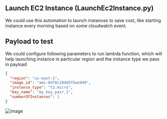## Launch EC2 Instance (LaunchEc2Instance.py)
We could use this automation to launch instances to save cost, like starting instance every morning based on some cloudwatch event.

## Payload to test
We could configure following parameters to run lambda function, which will help launching instance in particular region and the instance type we pass in payload

```json
{
  "region": "us-east-1",
  "image_id": "ami-0df8c184d5f6ae949",
  "instance_type": "t2.micro",
  "key_name": "my_key_pair_1",
  "numberOfInstances": 1
}
```

![image](https://github.com/user-attachments/assets/a970c501-8d8e-4bcc-97e4-a61ad99a82fb)
